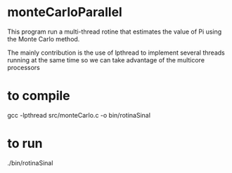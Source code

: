 monteCarloParallel
==================

This program run a multi-thread rotine that estimates the value of Pi using 
the Monte Carlo method.

The mainly contribution is the use of lpthread to implement several  threads 
running at the same time so we can take advantage of the multicore processors
	

to compile
==========
gcc -lpthread src/monteCarlo.c -o bin/rotinaSinal

to run
======
./bin/rotinaSinal <numberOfThreads> <numberOfSamples>
